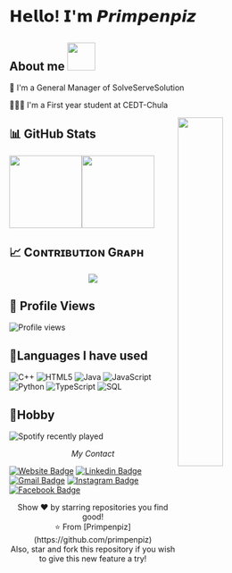 # 𝗛𝗲𝗹𝗹𝗼! 𝗜'𝗺 𝙋𝙧𝙞𝙢𝙥𝙚𝙣𝙥𝙞𝙯

## About me <img height='50px' src = "https://media.discordapp.net/attachments/1098347754134184061/1224456834786529300/PNG_Color.png?ex=661d8f4a&is=660b1a4a&hm=784ae2fd12e2f09ccf36e4c50655e3070cac8ababaecc85aa3412f77b847b2a7&=&format=webp&quality=lossless&width=662&height=662"/>
  📆 I'm a General Manager of SolveServeSolution 


  👩🏻‍💻 I'm a First year student at CEDT-Chula 
  <div>
  <img align="right" width="40%" src="https://owlbertsio-resized.s3.amazonaws.com/Popper.psd.full.png">
</div>
  

 <!-- ## Skills🤘🤘
- Can write C++
- Hate Algorithm -->



## 📊 GitHub Stats
<img align="" height='130px' src="https://github-readme-stats.vercel.app/api?username=primpenpiz&hide_title=true&show_icons=true&include_all_commits=true&line_height=21&bg_color=0,EC6C6C,FFD479,FFFC79,73FA79&theme=graywhite" /><img align="" height='130px' src="https://github-readme-stats.vercel.app/api/top-langs/?username=primpenpiz&hide_title=true&layout=compact&bg_color=0,73FA79,73FDFF,7A81FF&theme=graywhite" />


<h2 >📈 Cᴏɴᴛʀɪʙᴜᴛɪᴏɴ Gʀᴀᴘʜ </h2>
<div align="center">
    <img src="https://github-readme-activity-graph.vercel.app/graph?username=primpenpiz&bg_color=011627&color=79d3c3&line=c792ea&point=ffeb95&area=true&hide_border=false" border-radius="15">
</div>


## 👀 Profile Views
![Profile views](https://komarev.com/ghpvc/?username=primpenpiz&color=blueviolet)

## 🦾Languages I have used
![C++](https://img.shields.io/badge/-C++-000000?style=flat&logo=C%2B%2B&logoColor=00599C)
![HTML5](https://img.shields.io/badge/-HTML5-000000?style=flat&logo=HTML5)
![Java](https://img.shields.io/badge/-Java-000000?style=flat&logo=Java&logoColor=007396)
![JavaScript](https://img.shields.io/badge/-JavaScript-000000?style=flat&logo=javascript)
![Python](https://img.shields.io/badge/-Python-000000?style=flat&logo=python)
![TypeScript](https://img.shields.io/badge/-TypeScript-000000?style=flat&logo=typescript&logoColor=007ACC)
![SQL](https://img.shields.io/badge/-SQL-000000?style=flat&logo=MySQL)


## 🎼Hobby
 ![Spotify recently played](https://spotify-recently-played-readme.vercel.app/api?user=jeffreyca16)



<p align="center">
  <i>My Contact</i>
  
   [![Website Badge](https://img.shields.io/badge/-primpenpiz.com-47CCCC?style=flat&logo=Google-Chrome&logoColor=white&link=https://verma-anushka.github.io/anushkaverma/)](https://verma-anushka.github.io/anushkaverma/) 
   [![Linkedin Badge](https://img.shields.io/badge/-PenpitchaKetpetch-blue?style=flat-square&logo=Linkedin&logoColor=white&link=https://www.linkedin.com/in/anushkaverma/)](https://www.linkedin.com/in/anushkaverma/) 
   [![Gmail Badge](https://img.shields.io/badge/-prim.penpitcha2004@gmail.com-c14438?style=flat-square&logo=Gmail&logoColor=white&link=mailto:v.anushka786@gmail.com)](mailto:v.anushka786@gmail.com)
   [![Instagram Badge](https://img.shields.io/badge/-@prim_penpitch-purple?style=flat&logo=instagram&logoColor=white&link=https://instagram.com/v_anushkaa/)](https://instagram.com/v_anushkaa) 
   [![Facebook Badge](https://img.shields.io/badge/-Penpitcha_Ketpetch-036be4?style=flat-square&logo=Facebook&logoColor=white&link=https://www.facebook.com/profile.php?id=100022118525351)](https://www.facebook.com/profile.php?id=100022118525351)
  
   <!-- [![Twitter Badge](https://img.shields.io/badge/-@verma_anushkaa-1ca0f1?style=flat-square&labelColor=1ca0f1&logo=twitter&logoColor=white&link=https://twitter.com/verma_anushkaa)](https://twitter.com/verma_anushkaa)  -->

  

  <p align="center">
    Show ❤️ by starring repositories you find good! 
    <br />
    ⭐️ From [Primpenpiz](https://github.com/primpenpiz)
    <br />
    Also, star and fork this repository if you wish to give this new feature a try!
  </p>
</p>



